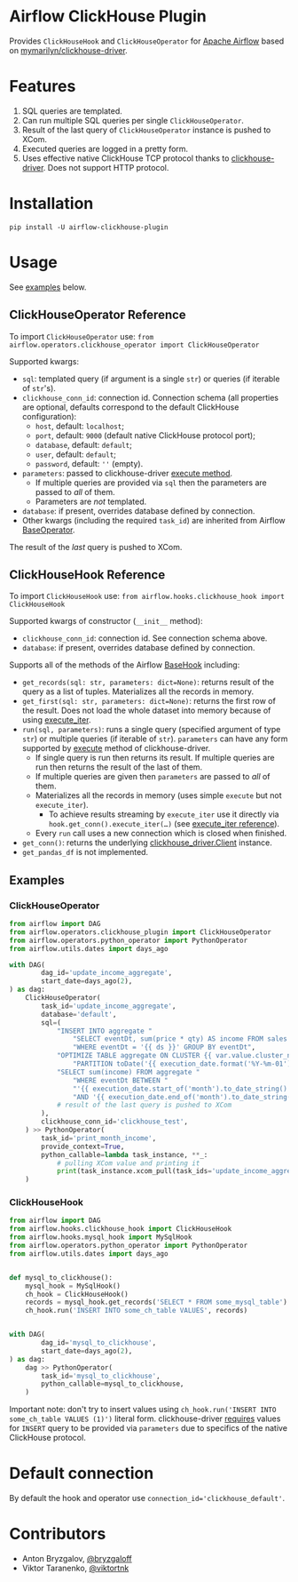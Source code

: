 # Airflow ClickHouse Plugin

Provides `ClickHouseHook` and `ClickHouseOperator` for [Apache Airflow][airflow] 
    based on [mymarilyn/clickhouse-driver][ch-driver].

# Features

1. SQL queries are templated.
2. Can run multiple SQL queries per single `ClickHouseOperator`.
3. Result of the last query of `ClickHouseOperator` instance is pushed to XCom.
4. Executed queries are logged in a pretty form.
5. Uses effective native ClickHouse TCP protocol thanks to 
    [clickhouse-driver][ch-driver-docs]. Does not support HTTP protocol.

# Installation

`pip install -U airflow-clickhouse-plugin`

# Usage

See [examples](#examples) below.

## ClickHouseOperator Reference

To import `ClickHouseOperator` use:
    `from airflow.operators.clickhouse_operator import ClickHouseOperator`

Supported kwargs:
* `sql`: templated query (if argument is a single `str`) or queries (if iterable
    of `str`'s).
* `clickhouse_conn_id`: connection id. Connection schema (all properties are 
    optional, defaults correspond to the default ClickHouse configuration):
  * `host`, default: `localhost`;
  * `port`, default: `9000` (default native ClickHouse protocol port);
  * `database`, default: `default`;
  * `user`, default: `default`;
  * `password`, default: `''` (empty).
* `parameters`: passed to clickhouse-driver [execute method][ch-driver-execute].
  * If multiple queries are provided via `sql` then the parameters are passed to
      _all_ of them.
  * Parameters are _not_ templated.
* `database`: if present, overrides database defined by connection.
* Other kwargs (including the required `task_id`) are inherited from Airflow 
    [BaseOperator][airflow-base-op].

The result of the _last_ query is pushed to XCom.

## ClickHouseHook Reference

To import `ClickHouseHook` use:
    `from airflow.hooks.clickhouse_hook import ClickHouseHook`

Supported kwargs of constructor (`__init__` method):
* `clickhouse_conn_id`: connection id. See connection schema above.
* `database`: if present, overrides database defined by connection.

Supports all of the methods of the Airflow [BaseHook][airflow-base-hook]
    including:
* `get_records(sql: str, parameters: dict=None)`: returns result of the query
    as a list of tuples. Materializes all the records in memory.
* `get_first(sql: str, parameters: dict=None)`: returns the first row of the
    result. Does not load the whole dataset into memory because of using
    [execute_iter][ch-driver-execute-iter].
* `run(sql, parameters)`: runs a single query (specified argument of type `str`)
    or multiple queries (if iterable of `str`). `parameters` can have any form
    supported by [execute][ch-driver-execute] method of clickhouse-driver.
  * If single query is run then returns its result. If multiple queries are run
      then returns the result of the last of them.
  * If multiple queries are given then `parameters` are passed to _all_ of them.
  * Materializes all the records in memory (uses simple `execute` but not 
      `execute_iter`).
    * To achieve results streaming by `execute_iter` use it directly via
        `hook.get_conn().execute_iter(…)`
        (see [execute_iter reference][ch-driver-execute-iter]).
  * Every `run` call uses a new connection which is closed when finished.
* `get_conn()`: returns the underlying
    [clickhouse_driver.Client][ch-driver-client] instance.
* `get_pandas_df` is not implemented.

## Examples

### ClickHouseOperator

```python
from airflow import DAG
from airflow.operators.clickhouse_plugin import ClickHouseOperator
from airflow.operators.python_operator import PythonOperator
from airflow.utils.dates import days_ago

with DAG(
        dag_id='update_income_aggregate',
        start_date=days_ago(2),
) as dag:
    ClickHouseOperator(
        task_id='update_income_aggregate',
        database='default',
        sql=(
            "INSERT INTO aggregate "
                "SELECT eventDt, sum(price * qty) AS income FROM sales "
                "WHERE eventDt = '{{ ds }}' GROUP BY eventDt",
            "OPTIMIZE TABLE aggregate ON CLUSTER {{ var.value.cluster_name }} "
                "PARTITION toDate('{{ execution_date.format('%Y-%m-01') }}')",
            "SELECT sum(income) FROM aggregate "
                "WHERE eventDt BETWEEN "
                "'{{ execution_date.start_of('month').to_date_string() }}'"
                "AND '{{ execution_date.end_of('month').to_date_string() }}'",
            # result of the last query is pushed to XCom
        ),
        clickhouse_conn_id='clickhouse_test',
    ) >> PythonOperator(
        task_id='print_month_income',
        provide_context=True,
        python_callable=lambda task_instance, **_:
            # pulling XCom value and printing it
            print(task_instance.xcom_pull(task_ids='update_income_aggregate')),
    )
```

### ClickHouseHook

```python
from airflow import DAG
from airflow.hooks.clickhouse_hook import ClickHouseHook
from airflow.hooks.mysql_hook import MySqlHook
from airflow.operators.python_operator import PythonOperator
from airflow.utils.dates import days_ago


def mysql_to_clickhouse():
    mysql_hook = MySqlHook()
    ch_hook = ClickHouseHook()
    records = mysql_hook.get_records('SELECT * FROM some_mysql_table')
    ch_hook.run('INSERT INTO some_ch_table VALUES', records)


with DAG(
        dag_id='mysql_to_clickhouse',
        start_date=days_ago(2),
) as dag:
    dag >> PythonOperator(
        task_id='mysql_to_clickhouse',
        python_callable=mysql_to_clickhouse,
    )
```

Important note: don't try to insert values using 
    `ch_hook.run('INSERT INTO some_ch_table VALUES (1)')` literal form.
    clickhouse-driver [requires][ch-driver-insert] values for `INSERT` query to
    be provided via `parameters` due to specifics of the native ClickHouse
    protocol.

# Default connection

By default the hook and operator use `connection_id='clickhouse_default'`.

# Contributors

* Anton Bryzgalov, [@bryzgaloff](https://github.com/bryzgaloff)
* Viktor Taranenko, [@viktortnk](https://github.com/viktortnk)


[airflow]: https://airflow.apache.org/
[ch-driver]: https://github.com/mymarilyn/clickhouse-driver
[ch-driver-docs]: https://clickhouse-driver.readthedocs.io/en/latest/
[ch-driver-execute]: https://clickhouse-driver.readthedocs.io/en/latest/quickstart.html#selecting-data
[airflow-base-op]: https://airflow.apache.org/docs/stable/_api/airflow/models/baseoperator/index.html
[airflow-base-hook]: https://airflow.apache.org/docs/stable/_api/airflow/hooks/base_hook/index.html
[ch-driver-execute-iter]: https://clickhouse-driver.readthedocs.io/en/latest/quickstart.html#streaming-results
[ch-driver-insert]: https://clickhouse-driver.readthedocs.io/en/latest/quickstart.html#inserting-data
[ch-driver-client]: https://clickhouse-driver.readthedocs.io/en/latest/api.html#client
